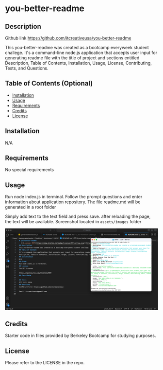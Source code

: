 # you-better-readme

## Description

Github link
https://github.com/itcreativeusa/you-better-readme

This you-better-readme was created as a bootcamp everyweek student challege.
It's a command-line node.js application that accepts user input for generating readme file with the title of project and sections entitled Description, Table of Contents, Installation, Usage, License, Contributing, Tests, and Questions.


## Table of Contents (Optional)

- [Installation](#installation)
- [Usage](#usage)
- [Requirements](#requirements)
- [Credits](#credits)
- [License](#license)

## Installation

N/A

## Requirements

No special requirements

## Usage

Run node index.js in terminal.
Follow the prompt questions and enter information about application repository.
The file readme.md will be generated in a root folder

 Simply add text to the text field and press save. after reloading the page, the text will be available.
Screenshot located in `assets/images` folder

![you-better-readme](utils/img/screenshot.png)

## Credits
 
 Starter code in files provided by Berkeley Bootcamp for studying purposes.

## License

Please refer to the LICENSE in the repo.
